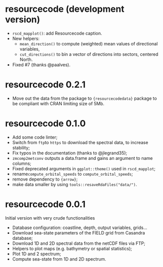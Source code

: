 # resourcecode (development version)

- `rscd_mapplot()`: add Resourcecode caption.
- New helpers:
  - `mean_direction()` to compute (weighted) mean values of directional variables,
  - `cut_directions()` to bin a vector of directions into sectors, centered North.
 - Fixed #7 (thanks @paalves).

# resourcecode 0.2.1

- Move out the data from the package to `{resourcecodedata}` package to be compliant with
CRAN limiting size of 5Mb.

# resourcecode 0.1.0

- Add some code linter;
- Switch from `ftp`to `https` to download the spectral data, to increase stability;
- Fix typos in the documentation (thanks to @jlegrand35);
- `zmcomp2metconv` outputs a data.frame and gains an argument to name columns;
- Fixed deprecated arguments in `ggplot::theme()` used in `rscd_mapplot`;
- rename`compute_orbital_speeds` to `compute_orbital_speeds`;
- remove dependency to `{arrow}`;
- make data smaller by using `tools::resaveRdaFiles("data/")`.

# resourcecode 0.0.1

Initial version with very crude functionalities

- Database configuration: coastline, depth, output variables, grids...
- Download sea-state parameters of the FIELD grid from Casandra database;
- Download 1D and 2D spectral data from the netCDF files via FTP;
- Helpers to plot maps (e.g. bathymetry or spatial statistics);
- Plot 1D and 2 spectrum;
- Compute sea-state from 1D and 2D spectrum.
